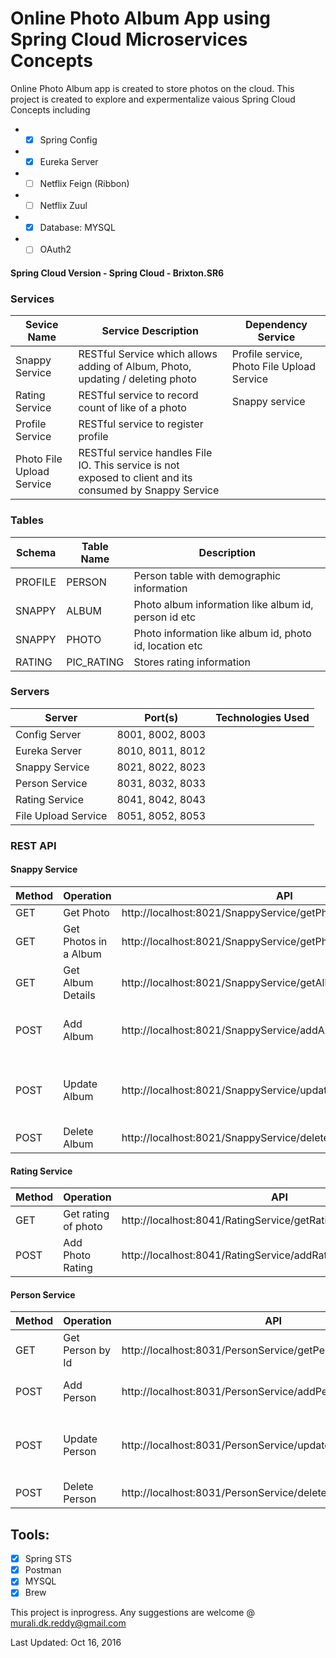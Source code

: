 # Online Photo Album App using Spring Cloud Microservices Concepts

Online Photo Album app is created to store photos on the cloud. This project is created to explore and expermentalize vaious Spring Cloud Concepts including

* - [x] Spring Config 
* - [x] Eureka Server
* - [ ] Netflix Feign (Ribbon)
* - [ ] Netflix Zuul
* - [x] Database: MYSQL
* - [ ] OAuth2

#### Spring Cloud Version - Spring Cloud - Brixton.SR6

### Services

Sevice Name    | Service Description                                                                |Dependency Service
---------------|------------------------------------------------------------------------------------|-------------------
Snappy Service | RESTful Service which allows adding of Album, Photo, updating / deleting photo     |Profile service, Photo File Upload Service
Rating Service | RESTful service to record count of like of a photo                                 |Snappy service
Profile Service| RESTful service to register profile                                                |
Photo File Upload Service | RESTful service handles File IO. This service is not exposed to client and its consumed by Snappy Service | 

### Tables

Schema |Table Name | Description  
-------|-----------|---------------------------------------------------------
PROFILE|PERSON     | Person table with demographic information 
SNAPPY |ALBUM      | Photo album information like album id, person id etc
SNAPPY |PHOTO      | Photo information like album id, photo id, location etc
RATING |PIC_RATING | Stores rating information


### Servers
Server              | Port(s)          | Technologies Used
--------------------|------------------|----------------
Config Server       | 8001, 8002, 8003 |
Eureka Server       | 8010, 8011, 8012 |
Snappy Service      | 8021, 8022, 8023 |
Person Service      | 8031, 8032, 8033 |
Rating Service      | 8041, 8042, 8043 |
File Upload Service | 8051, 8052, 8053 |

### REST API
#### Snappy Service
Method  | Operation            | API                                                             | JSON Input
--------|----------------------|-----------------------------------------------------------------|------------
GET     |Get Photo             | http://localhost:8021/SnappyService/getPhotoById/{photoId}      |
GET     |Get Photos in a Album | http://localhost:8021/SnappyService/getPhotosByAlbumId/{albumId}| 
GET     |Get Album Details     | http://localhost:8021/SnappyService/getAlbumDetailsById/{albumId}|
POST    |Add Album             | http://localhost:8021/SnappyService/addAlbum                   | {"description": "AlbumM2", "personId": 2 }
POST    |Update Album          | http://localhost:8021/SnappyService/updateAlbum                | { "albumId": 4, "description": "Album Kiran", "personId": 2 }
POST    |Delete Album          | http://localhost:8021/SnappyService/deleteAlbum/{albumId}      |

#### Rating Service
Method  | Operation            | API
--------|----------------------|--------------------------------------------------------------------
GET     | Get rating of photo  | http://localhost:8041/RatingService/getRatingByPhotoId/{photoId}
POST    | Add Photo Rating     | http://localhost:8041/RatingService/addRatingByPhotoId/{photoId}


#### Person Service
Method  | Operation            | API                                                           | JSON Input
--------|----------------------|---------------------------------------------------------------|-----
GET     | Get Person by Id     | http://localhost:8031/PersonService/getPersonsById/{personId} |
POST    | Add Person           |http://localhost:8031/PersonService/addPerson                  |{"emailId": "bob@email.com", "name": "Bob" } 
POST    | Update Person        |http://localhost:8031/PersonService/updatePerson               |{ "personId": 3, "emailId": "bob@gmail.com", "name": "Bob Hillman" }
POST    | Delete Person        | http://localhost:8031/PersonService/deletePerson/{personId}   |

## Tools:
 - [x] Spring STS
 - [x] Postman
 - [x] MYSQL 
 - [x] Brew

This  project is inprogress. Any suggestions are welcome @ murali.dk.reddy@gmail.com

Last Updated: Oct 16, 2016
